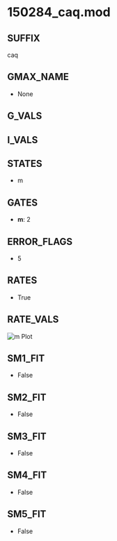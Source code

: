# 150284_caq.mod

## SUFFIX

caq

## GMAX_NAME

- None

## G_VALS


## I_VALS


## STATES

- m

## GATES

- **m**: 2

## ERROR_FLAGS

- 5

## RATES

- True

## RATE_VALS

![m Plot](/Users/pbozelos/Dropbox/icg-Chai-Panos/supermodels/output_markdown_files/Ca/150284_caq.mod/images/m.png)

## SM1_FIT

- False

## SM2_FIT

- False

## SM3_FIT

- False

## SM4_FIT

- False

## SM5_FIT

- False

